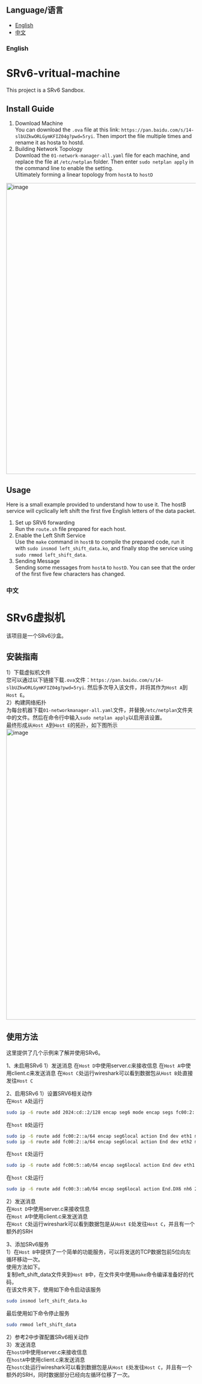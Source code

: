 ## Language/语言

- [English](#english)
- [中文](#中文)

### English
# SRv6-vritual-machine
This project is a SRv6 Sandbox.
## Install Guide
1) Download Machine  
You can download the `.ova` file at this link: `https://pan.baidu.com/s/14-slbUZkwORLGymKFIZ04g?pwd=5ryi`. Then import the file multiple times and rename it as hosta to hostd.  
2) Building Network Topology  
Download the `01-network-manager-all.yaml` file for each machine, and replace the file at `/etc/netplan` folder. Then enter `sudo netplan apply` in the command line to enable the setting.  
Ultimately forming a linear topology from `hostA` to `hostD`  
<img width="772" alt="image" src="https://github.com/user-attachments/assets/fe1949e1-3d30-40d4-a583-48cb3258e73a" />

## Usage  
Here is a small example provided to understand how to use it. The hostB service will cyclically left shift the first five English letters of the data packet.  
1) Set up SRV6 forwarding  
Run the `route.sh` file prepared for each host.  
2) Enable the Left Shift Service  
Use the `make` command in `hostB` to compile the prepared code, run it with `sudo insmod left_shift_data.ko`, and finally stop the service using `sudo rmmod left_shift_data`.  
3) Sending Message  
Sending some messages from `hostA` to `hostD`. You can see that the order of the first five few characters has changed.


### 中文  
# SRv6虚拟机  
该项目是一个SRv6沙盒。  
## 安装指南  
1）下载虚拟机文件  
您可以通过以下链接下载`.ova`文件：`https://pan.baidu.com/s/14-slbUZkwORLGymKFIZ04g?pwd=5ryi`. 然后多次导入该文件，并将其作为`Host A`到`Host E`。  
2）构建网络拓扑  
为每台机器下载`01-networkmanager-all.yaml`文件，并替换`/etc/netplan`文件夹中的文件。然后在命令行中输入`sudo netplan apply`以启用该设置。  
最终形成从`Host A`到`Host E`的拓扑，如下图所示  
<img width="772" alt="image" src="https://github.com/user-attachments/assets/fe1949e1-3d30-40d4-a583-48cb3258e73a" />

## 使用方法  
这里提供了几个示例来了解并使用SRv6。  

1、未启用SRv6
1）发送消息
在`Host D`中使用server.c来接收信息
在`Host A`中使用client.c来发送消息
在`Host C`处运行wireshark可以看到数据包从`Host B`处直接发往`Host C`

2、启用SRv6
1）设置SRV6相关动作  
在`Host A`处运行
```bash
sudo ip -6 route add 2024:cd::2/128 encap seg6 mode encap segs fc00:2::a0,fc00:5::a0,fc00:3::a0 dev eth0
```
在`host B`处运行
```bash
sudo ip -6 route add fc00:2::a/64 encap seg6local action End dev eth1 metric 200
sudo ip -6 route add fc00:2::a/64 encap seg6local action End dev eth2 metric 300
```
在`host E`处运行
```bash
sudo ip -6 route add fc00:5::a0/64 encap seg6local action End dev eth1 metric 200
```
在`host C`处运行
```bash
sudo ip -6 route add fc00:3::a0/64 encap seg6local action End.DX6 nh6 2024:cd::2 dev eth1
```
2）发送消息  
在`Host D`中使用server.c来接收信息  
在`Host A`中使用client.c来发送消息  
在`Host C`处运行wireshark可以看到数据包是从`Host E`处发往`Host C`，并且有一个额外的SRH  

3、添加SRv6服务  
1）在`Host B`中提供了一个简单的功能服务，可以将发送的TCP数据包前5位向左循环移动一次。  
使用方法如下。  
复制left_shift_data文件夹到`Host B`中，在文件夹中使用`make`命令编译准备好的代码，  
在该文件夹下，使用如下命令启动该服务  
```bash
sudo insmod left_shift_data.ko
```
最后使用如下命令停止服务  
```bash
sudo rmmod left_shift_data
```
2）参考2中步骤配置SRv6相关动作  
3）发送消息  
在`hostD`中使用server.c来接收信息  
在`hostA`中使用client.c来发送消息  
在`hostC`处运行wireshark可以看到数据包是从`Host E`处发往`Host C`，并且有一个额外的SRH，同时数据部分已经向左循环位移了一次。
